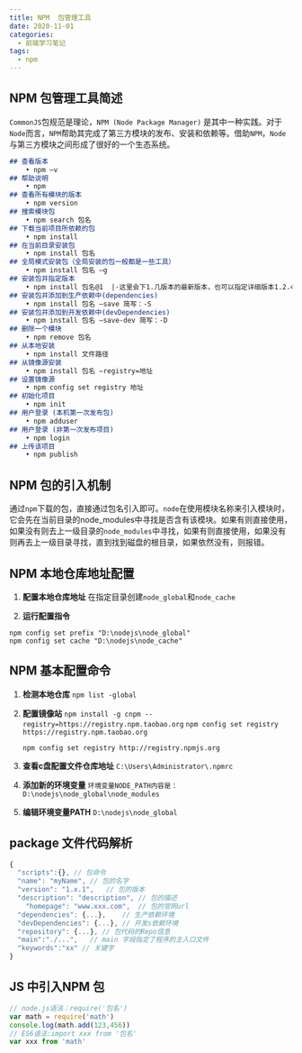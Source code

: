 ```yaml
---
title: NPM  包管理工具
date: 2020-11-01
categories:
  - 前端学习笔记
tags: 
  - npm
---
```

## NPM  包管理工具简述

`CommonJS`包规范是理论，`NPM (Node Package Manager)` 是其中一种实践。对于`Node`而言，`NPM`帮助其完成了第三方模块的发布、安装和依赖等。借助`NPM`，`Node`与第三方模块之间形成了很好的一个生态系统。

~~~markdown
## 查看版本
	• npm –v
## 帮助说明
	• npm
## 查看所有模块的版本
	• npm version
## 搜索模块包
	• npm search 包名
## 下载当前项目所依赖的包
	• npm install
## 在当前目录安装包
	• npm install 包名
## 全局模式安装包（全局安装的包一般都是一些工具）
	• npm install 包名 –g
## 安装包并指定版本
	• npm install 包名@1	|-这里会下1.几版本的最新版本，也可以指定详细版本1.2.4....-| 
## 安装包并添加到生产依赖中(dependencies)
	• npm install 包名 –save 简写：-S
## 安装包并添加到开发依赖中(devDependencies)
	• npm install 包名 –save-dev 简写：-D
## 删除一个模块
	• npm remove 包名
## 从本地安装
	• npm install 文件路径
## 从镜像源安装
	• npm install 包名 –registry=地址
## 设置镜像源
	• npm config set registry 地址
## 初始化项目
	• npm init
## 用户登录 (本机第一次发布包)
	• npm adduser
## 用户登录 (非第一次发布项目)
	• npm login
## 上传该项目
	• npm publish
~~~

## NPM 包的引入机制

通过`npm`下载的包，直接通过包名引入即可。`node`在使用模块名称来引入模块时，它会先在当前目录的node_modules中寻找是否含有该模块。如果有则直接使用，如果没有则去上一级目录的`node_modules`中寻找，如果有则直接使用，如果没有则再去上一级目录寻找，直到找到磁盘的根目录，如果依然没有，则报错。

## NPM 本地仓库地址配置

1. **配置本地仓库地址**
   在指定目录创建`node_global`和`node_cache`

2. **运行配置指令**

~~~nginx
npm config set prefix "D:\nodejs\node_global"
npm config set cache "D:\nodejs\node_cache"
~~~

## NPM 基本配置命令

1. **检测本地仓库**
   `npm list -global`
   
2. **配置镜像站**
   `npm install -g cnpm --registry=https://registry.npm.taobao.org`
   `npm config set registry https://registry.npm.taobao.org`
   
   `npm config set registry http://registry.npmjs.org`
   
3. **查看c盘配置文件仓库地址**
   `C:\Users\Administrator\.npmrc`

4. **添加新的环境变量**
   `环境变量NODE_PATH内容是：D:\nodejs\node_global\node_modules`

5. **编辑环境变量PATH**
   `D:\nodejs\node_global`


## package 文件代码解析

~~~javascript
{
  "scripts":{}, // 包命令
  "name": "myName",	// 包的名字
  "version": "1.x.1",	// 包的版本
  "description": "description",	// 包的描述
	"homepage": "www.xxx.com",	// 包的官网url
  "dependencies": {...},	// 生产依赖环境
  "devDependencies": {...},	// 开发s依赖环境
  "repository": {...}, // 包代码的Repo信息
  "main":"./...",	// main 字段指定了程序的主入口文件
  "keywords":"xx" // 关键字
}
~~~

## JS 中引入NPM 包

~~~javascript
// node.js语法：require('包名')
var math = require('math')
console.log(math.add(123,456))
// ES6语法:import xxx from '包名'
var xxx from 'math'
~~~

